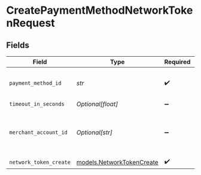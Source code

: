 # CreatePaymentMethodNetworkTokenRequest


## Fields

| Field                                                        | Type                                                         | Required                                                     | Description                                                  | Example                                                      |
| ------------------------------------------------------------ | ------------------------------------------------------------ | ------------------------------------------------------------ | ------------------------------------------------------------ | ------------------------------------------------------------ |
| `payment_method_id`                                          | *str*                                                        | :heavy_check_mark:                                           | The ID of the payment method                                 | ef9496d8-53a5-4aad-8ca2-00eb68334389                         |
| `timeout_in_seconds`                                         | *Optional[float]*                                            | :heavy_minus_sign:                                           | N/A                                                          |                                                              |
| `merchant_account_id`                                        | *Optional[str]*                                              | :heavy_minus_sign:                                           | The ID of the merchant account to use for this request.      | default                                                      |
| `network_token_create`                                       | [models.NetworkTokenCreate](../models/networktokencreate.md) | :heavy_check_mark:                                           | N/A                                                          |                                                              |